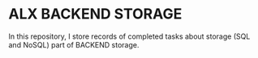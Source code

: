 # ALX BACKEND STORAGE

In this repository, I store records of completed
tasks about storage (SQL and NoSQL) part of BACKEND
storage.
